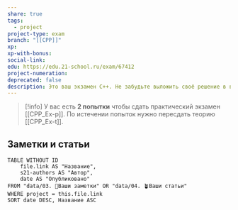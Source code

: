 ```yaml
---
share: true
tags:
  - project
project-type: exam
branch: "[[CPP]]"
xp: 
xp-with-bonus: 
social-link: 
edu: https://edu.21-school.ru/exam/67412
project-numeration: 
deprecated: false
description: Это ваш экзамен С++. Не забудьте выложить своё решение в ветку develop.
---
```


> [!info] 
> У вас есть **2 попытки** чтобы сдать практический экзамен [[CPP_Ex-p]]. По истечении попыток нужно пересдать теорию [[CPP_Ex-t]].

## Заметки и статьи
```dataview
TABLE WITHOUT ID
    file.link AS "Название",
    s21-authors AS "Автор",
    date AS "Опубликовано"
FROM "data/03. 🌱Ваши заметки" OR "data/04. 🪴Ваши статьи"
WHERE project = this.file.link
SORT date DESC, Название ASC
```
